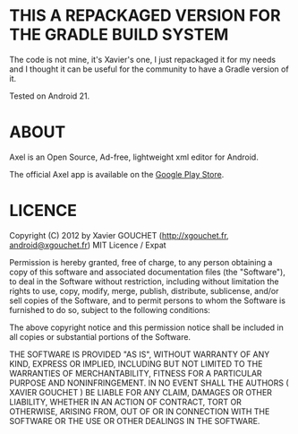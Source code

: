 # THIS A REPACKAGED VERSION FOR THE GRADLE BUILD SYSTEM
The code is not mine, it's Xavier's one, I just repackaged it for my needs and I thought it can be useful for the community to have a Gradle version of it.

Tested on Android 21.


# ABOUT

Axel is an Open Source, Ad-free, lightweight xml editor for Android.

The official Axel app is available on the [Google Play Store](https://play.google.com/store/apps/details?id=fr.xgouchet.xmleditor).


# LICENCE

Copyright (C) 2012 by Xavier GOUCHET (http://xgouchet.fr, android@xgouchet.fr)
MIT Licence / Expat

Permission is hereby granted, free of charge, to any person obtaining a copy
of this software and associated documentation files (the "Software"), to deal
in the Software without restriction, including without limitation the rights
to use, copy, modify, merge, publish, distribute, sublicense, and/or sell
copies of the Software, and to permit persons to whom the Software is
furnished to do so, subject to the following conditions:

The above copyright notice and this permission notice shall be included in
all copies or substantial portions of the Software.

THE SOFTWARE IS PROVIDED "AS IS", WITHOUT WARRANTY OF ANY KIND, EXPRESS OR
IMPLIED, INCLUDING BUT NOT LIMITED TO THE WARRANTIES OF MERCHANTABILITY,
FITNESS FOR A PARTICULAR PURPOSE AND NONINFRINGEMENT. IN NO EVENT SHALL THE
AUTHORS ( XAVIER GOUCHET ) BE LIABLE FOR ANY CLAIM, DAMAGES OR OTHER
LIABILITY, WHETHER IN AN ACTION OF CONTRACT, TORT OR OTHERWISE, ARISING FROM,
OUT OF OR IN CONNECTION WITH THE SOFTWARE OR THE USE OR OTHER DEALINGS IN
THE SOFTWARE.
